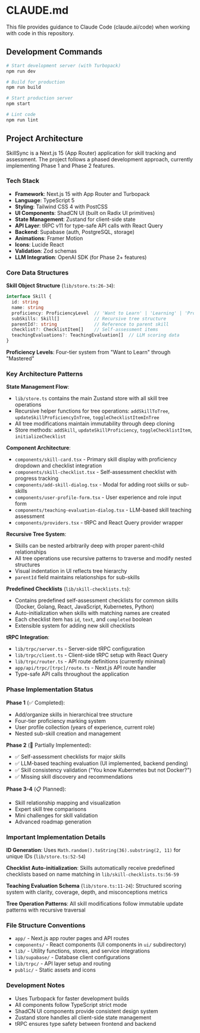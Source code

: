 # CLAUDE.md

This file provides guidance to Claude Code (claude.ai/code) when working with code in this repository.

## Development Commands

```bash
# Start development server (with Turbopack)
npm run dev

# Build for production
npm run build

# Start production server
npm start

# Lint code
npm run lint
```

## Project Architecture

SkillSync is a Next.js 15 (App Router) application for skill tracking and assessment. The project follows a phased development approach, currently implementing Phase 1 and Phase 2 features.

### Tech Stack
- **Framework**: Next.js 15 with App Router and Turbopack
- **Language**: TypeScript 5
- **Styling**: Tailwind CSS 4 with PostCSS
- **UI Components**: ShadCN UI (built on Radix UI primitives)
- **State Management**: Zustand for client-side state
- **API Layer**: tRPC v11 for type-safe API calls with React Query
- **Backend**: Supabase (auth, PostgreSQL, storage)
- **Animations**: Framer Motion
- **Icons**: Lucide React
- **Validation**: Zod schemas
- **LLM Integration**: OpenAI SDK (for Phase 2+ features)

### Core Data Structures

**Skill Object Structure** (`lib/store.ts:26-34`):
```typescript
interface Skill {
  id: string
  name: string
  proficiency: ProficiencyLevel  // 'Want to Learn' | 'Learning' | 'Proficient' | 'Mastered'
  subSkills: Skill[]             // Recursive tree structure
  parentId?: string              // Reference to parent skill
  checklist?: ChecklistItem[]    // Self-assessment items
  teachingEvaluations?: TeachingEvaluation[]  // LLM scoring data
}
```

**Proficiency Levels**: Four-tier system from "Want to Learn" through "Mastered"

### Key Architecture Patterns

**State Management Flow**:
- `lib/store.ts` contains the main Zustand store with all skill tree operations
- Recursive helper functions for tree operations: `addSkillToTree`, `updateSkillProficiencyInTree`, `toggleChecklistItemInTree`
- All tree modifications maintain immutability through deep cloning
- Store methods: `addSkill`, `updateSkillProficiency`, `toggleChecklistItem`, `initializeChecklist`

**Component Architecture**:
- `components/skill-card.tsx` - Primary skill display with proficiency dropdown and checklist integration
- `components/skill-checklist.tsx` - Self-assessment checklist with progress tracking
- `components/add-skill-dialog.tsx` - Modal for adding root skills or sub-skills
- `components/user-profile-form.tsx` - User experience and role input form
- `components/teaching-evaluation-dialog.tsx` - LLM-based skill teaching assessment
- `components/providers.tsx` - tRPC and React Query provider wrapper

**Recursive Tree System**:
- Skills can be nested arbitrarily deep with proper parent-child relationships
- All tree operations use recursive patterns to traverse and modify nested structures
- Visual indentation in UI reflects tree hierarchy
- `parentId` field maintains relationships for sub-skills

**Predefined Checklists** (`lib/skill-checklists.ts`):
- Contains predefined self-assessment checklists for common skills (Docker, Golang, React, JavaScript, Kubernetes, Python)
- Auto-initialization when skills with matching names are created
- Each checklist item has `id`, `text`, and `completed` boolean
- Extensible system for adding new skill checklists

**tRPC Integration**:
- `lib/trpc/server.ts` - Server-side tRPC configuration
- `lib/trpc/client.ts` - Client-side tRPC setup with React Query
- `lib/trpc/router.ts` - API route definitions (currently minimal)
- `app/api/trpc/[trpc]/route.ts` - Next.js API route handler
- Type-safe API calls throughout the application

### Phase Implementation Status

**Phase 1** (✅ Completed):
- Add/organize skills in hierarchical tree structure
- Four-tier proficiency marking system
- User profile collection (years of experience, current role)
- Nested sub-skill creation and management

**Phase 2** (🚧 Partially Implemented):
- ✅ Self-assessment checklists for major skills
- ✅ LLM-based teaching evaluation (UI implemented, backend pending)
- ✅ Skill consistency validation ("You know Kubernetes but not Docker?")
- ✅ Missing skill discovery and recommendations

**Phase 3-4** (📋 Planned):
- Skill relationship mapping and visualization
- Expert skill tree comparisons
- Mini challenges for skill validation
- Advanced roadmap generation

### Important Implementation Details

**ID Generation**: Uses `Math.random().toString(36).substring(2, 11)` for unique IDs (`lib/store.ts:52-54`)

**Checklist Auto-initialization**: Skills automatically receive predefined checklists based on name matching in `lib/skill-checklists.ts:56-59`

**Teaching Evaluation Schema** (`lib/store.ts:11-24`): Structured scoring system with clarity, coverage, depth, and misconceptions metrics

**Tree Operation Patterns**: All skill modifications follow immutable update patterns with recursive traversal

### File Structure Conventions
- `app/` - Next.js app router pages and API routes
- `components/` - React components (UI components in `ui/` subdirectory)
- `lib/` - Utility functions, stores, and service integrations
- `lib/supabase/` - Database client configurations
- `lib/trpc/` - API layer setup and routing
- `public/` - Static assets and icons

### Development Notes
- Uses Turbopack for faster development builds
- All components follow TypeScript strict mode
- ShadCN UI components provide consistent design system
- Zustand store handles all client-side state management
- tRPC ensures type safety between frontend and backend